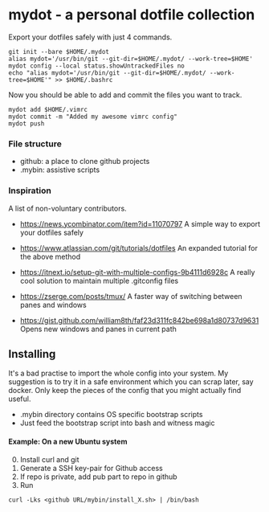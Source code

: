 # mydot - a personal dotfile collection

Export your dotfiles safely with just 4 commands.

```
git init --bare $HOME/.mydot
alias mydot='/usr/bin/git --git-dir=$HOME/.mydot/ --work-tree=$HOME'
mydot config --local status.showUntrackedFiles no
echo "alias mydot='/usr/bin/git --git-dir=$HOME/.mydot/ --work-tree=$HOME'" >> $HOME/.bashrc
```

Now you should be able to add and commit the files you want to track.

```
mydot add $HOME/.vimrc
mydot commit -m "Added my awesome vimrc config"
mydot push
```


### File structure

- github: a place to clone github projects
- .mybin: assistive scripts

### Inspiration

A list of non-voluntary contributors.

- https://news.ycombinator.com/item?id=11070797
A simple way to export your dotfiles safely

- https://www.atlassian.com/git/tutorials/dotfiles
An expanded tutorial for the above method

- https://itnext.io/setup-git-with-multiple-configs-9b4111d6928c
A really cool solution to maintain multiple .gitconfig files

- https://zserge.com/posts/tmux/
A faster way of switching between panes and windows

- https://gist.github.com/william8th/faf23d311fc842be698a1d80737d9631
Opens new windows and panes in current path

## Installing

It's a bad practise to import the whole config into your system.
My suggestion is to try it in a safe environment which you can scrap later, say docker.
Only keep  the pieces of the config that you might actually find useful.

- .mybin directory contains OS specific bootstrap scripts
- Just feed the bootstrap script into bash and witness magic

#### Example: On a new Ubuntu system

0. Install curl and git
1. Generate a SSH key-pair for Github access
2. If repo is private, add pub part to repo in github
3. Run

```
curl -Lks <github URL/mybin/install_X.sh> | /bin/bash
```


